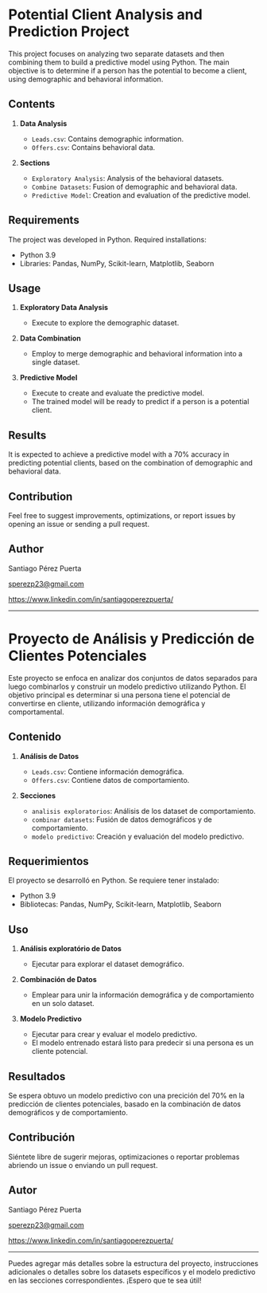 # Potential Client Analysis and Prediction Project

This project focuses on analyzing two separate datasets and then combining them to build a predictive model using Python. The main objective is to determine if a person has the potential to become a client, using demographic and behavioral information.

## Contents

1. **Data Analysis**
   - `Leads.csv`: Contains demographic information.
   - `Offers.csv`: Contains behavioral data.

2. **Sections**
   - `Exploratory Analysis`: Analysis of the behavioral datasets.
   - `Combine Datasets`: Fusion of demographic and behavioral data.
   - `Predictive Model`: Creation and evaluation of the predictive model.

## Requirements

The project was developed in Python. Required installations:
- Python 3.9
- Libraries: Pandas, NumPy, Scikit-learn, Matplotlib, Seaborn

## Usage

1. **Exploratory Data Analysis**
   - Execute to explore the demographic dataset.

2. **Data Combination**
   - Employ to merge demographic and behavioral information into a single dataset.

3. **Predictive Model**
   - Execute to create and evaluate the predictive model.
   - The trained model will be ready to predict if a person is a potential client.

## Results

It is expected to achieve a predictive model with a 70% accuracy in predicting potential clients, based on the combination of demographic and behavioral data.

## Contribution

Feel free to suggest improvements, optimizations, or report issues by opening an issue or sending a pull request.

## Author

Santiago Pérez Puerta

sperezp23@gmail.com

https://www.linkedin.com/in/santiagoperezpuerta/

---
# Proyecto de Análisis y Predicción de Clientes Potenciales

Este proyecto se enfoca en analizar dos conjuntos de datos separados para luego combinarlos y construir un modelo predictivo utilizando Python. El objetivo principal es determinar si una persona tiene el potencial de convertirse en cliente, utilizando información demográfica y comportamental.

## Contenido

1. **Análisis de Datos**
   - `Leads.csv`: Contiene información demográfica.
   - `Offers.csv`: Contiene datos de comportamiento.

2. **Secciones**
   - `analisis exploratorios`:  Análisis de los dataset de comportamiento.
   - `combinar datasets`: Fusión de datos demográficos y de comportamiento.
   - `modelo predictivo`: Creación y evaluación del modelo predictivo.

## Requerimientos

El proyecto se desarrolló en Python. Se requiere tener instalado:
- Python 3.9
- Bibliotecas: Pandas, NumPy, Scikit-learn, Matplotlib, Seaborn

## Uso

1. **Análisis exploratório de Datos**
   - Ejecutar para explorar el dataset demográfico.
     
2. **Combinación de Datos**
   - Emplear para unir la información demográfica y de comportamiento en un solo dataset.

3. **Modelo Predictivo**
   - Ejecutar para crear y evaluar el modelo predictivo.
   - El modelo entrenado estará listo para predecir si una persona es un cliente potencial.

## Resultados

Se espera obtuvo un modelo predictivo con una precición del 70% en la predicción de clientes potenciales, basado en la combinación de datos demográficos y de comportamiento.

## Contribución

Siéntete libre de sugerir mejoras, optimizaciones o reportar problemas abriendo un issue o enviando un pull request.

## Autor

Santiago Pérez Puerta

sperezp23@gmail.com

https://www.linkedin.com/in/santiagoperezpuerta/

---

Puedes agregar más detalles sobre la estructura del proyecto, instrucciones adicionales o detalles sobre los datasets específicos y el modelo predictivo en las secciones correspondientes. ¡Espero que te sea útil!
